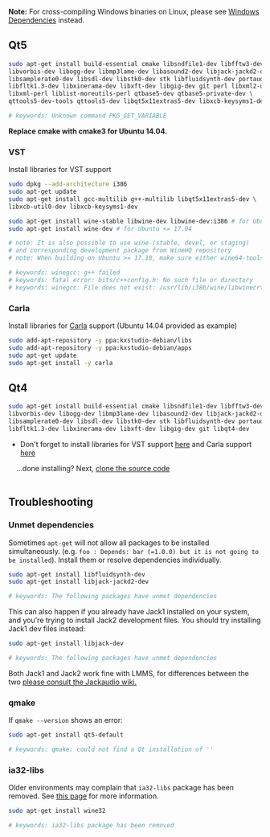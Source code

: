 **Note:** For cross-compiling Windows binaries on Linux, please see [Windows Dependencies](dependencies-windows) instead.

## Qt5
```bash
sudo apt-get install build-essential cmake libsndfile1-dev libfftw3-dev \
libvorbis-dev libogg-dev libmp3lame-dev libasound2-dev libjack-jackd2-dev \
libsamplerate0-dev libsdl-dev libstk0-dev stk libfluidsynth-dev portaudio19-dev \
libfltk1.3-dev libxinerama-dev libxft-dev libgig-dev git perl libxml2-utils \
libxml-perl liblist-moreutils-perl qtbase5-dev qtbase5-private-dev \
qttools5-dev-tools qttools5-dev libqt5x11extras5-dev libxcb-keysyms1-dev libxcb-util0-dev

# keywords: Unknown command PKG_GET_VARIABLE
```

**Replace cmake with cmake3 for Ubuntu 14.04.**

### VST
Install libraries for VST support
```bash
sudo dpkg --add-architecture i386
sudo apt-get update
sudo apt-get install gcc-multilib g++-multilib libqt5x11extras5-dev \
libxcb-util0-dev libxcb-keysyms1-dev

sudo apt-get install wine-stable libwine-dev libwine-dev:i386 # for Ubuntu >= 17.10
sudo apt-get install wine-dev # for Ubuntu <= 17.04

# note: It is also possible to use wine-(stable, devel, or staging)
# and corresponding development package from WineHQ repository
# note: When building on Ubuntu >= 17.10, make sure either wine64-tools or wine32-tools is installed

# keywords: winegcc: g++ failed
# keywords: fatal error: bits/c++config.h: No such file or directory
# keywords: winegcc: File does not exist: /usr/lib/i386/wine/libwinecrt0.a
```

### Carla

Install libraries for [Carla](http://kxstudio.linuxaudio.org/Applications:Carla) support (Ubuntu 14.04 provided as example)
```bash
sudo add-apt-repository -y ppa:kxstudio-debian/libs
sudo add-apt-repository -y ppa:kxstudio-debian/apps
sudo apt-get update
sudo apt-get install -y carla
```

## Qt4
```bash
sudo apt-get install build-essential cmake libsndfile1-dev libfftw3-dev \
libvorbis-dev libogg-dev libmp3lame-dev libasound2-dev libjack-jackd2-dev \
libsamplerate0-dev libsdl-dev libstk0-dev stk libfluidsynth-dev portaudio19-dev \
libfltk1.3-dev libxinerama-dev libxft-dev libgig-dev git libqt4-dev 
```

 * Don't forget to install libraries for VST support [here](#vst) and Carla support [here](#carla)

&nbsp;&nbsp;&nbsp;&nbsp;...done installing?  Next, [clone the source code](Compiling#clone-source-code)
<br><!-- End Section--><br>

## Troubleshooting

### Unmet dependencies
Sometimes `apt-get` will not allow all packages to be installed simultaneously. (e.g. `foo : Depends: bar (=1.0.0) but it is not going to be installed`).  Install them or resolve dependencies individually.
```bash
sudo apt-get install libfluidsynth-dev
sudo apt-get install libjack-jackd2-dev

# keywords: The following packages have unmet dependencies
```

This can also happen if you already have Jack1 installed on your system, and you're trying to install Jack2 development files. You should try installing Jack1 dev files instead:
```bash
sudo apt-get install libjack-dev

# keywords: The following packages have unmet dependencies
```

Both Jack1 and Jack2 work fine with LMMS, for differences between the two [please consult the Jackaudio wiki.](https://github.com/jackaudio/jackaudio.github.com/wiki/Q_difference_jack1_jack2)

### qmake
If `qmake --version` shows an error:
```bash
sudo apt-get install qt5-default

# keywords: qmake: could not find a Qt installation of ''
```


### ia32-libs
Older environments may complain that `ia32-libs` package has been removed.  See [this page](http://askubuntu.com/a/107249/412004) for more information.
```bash
sudo apt-get install wine32

# keywords: ia32-libs package has been removed
```